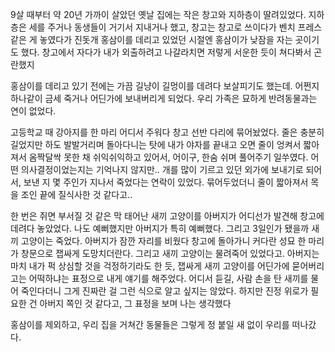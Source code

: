 9살 때부터 약 20년 가까이 살았던 옛날 집에는 작은 창고와 지하층이 딸려있었다. 지하층은 세를 주거나 동생들이 거기서 지내거나 했고, 창고는 창고로 쓰이다가 벤치 프레스 같은 게 놓였다가 진돗개 홍삼이를 데리고 있었던 시절엔 홍삼이가 낮잠을 자는 곳이기도 했다. 창고에서 자다가 내가 외출하려고 나갈라치면 저렇게 서운한 듯이 쳐다봐서 곤란했지

홍삼이를 데리고 있기 전에는 가끔 길냥이 길멍이를 데려다 보살피기도 했는데. 어쩐지 하나같이 금세 죽거나 어딘가에 보내버리게 되었다. 우리 가족은 묘하게 반려동물과는 연이 없었다. 

고등학교 때 강아지를 한 마리 어디서 주워다 창고 선반 다리에 묶어놨었다. 줄은 충분히 길었지만 하도 발발거리며 돌아다니는 탓에 내가 야자를 끝내고 오면 줄이 엉켜서 짧아져서 옴짝달싹 못한 채 쉬익쉬익하고 있어서, 어이구, 한숨 쉬며 풀어주기 일쑤였다. 어떤 의사결정이었는지는 기억나지 않지만.. 개를 많이 기르고 있던 외가에 보내기로 되어서, 보낸 지 몇 주인가 지나서 죽었다는 연락이 있었다. 묶어두었더니 줄이 짧아져서 목을 조인 끝에 질식사한 것 같다고..

한 번은 쥐면 부서질 것 같은 막 태어난 새끼 고양이를 아버지가 어디선가 발견해 창고에 데려다 놓았었다. 나도 예뻐했지만 아버지가 특히 예뻐했다. 그리고 3일인가 됐을까 새끼 고양이는 죽었다. 아버지가 잠깐 자리를 비웠다 창고에 돌아가니 커다란 성묘 한 마리가 창문으로 잽싸게 도망치더란다. 그리고 새끼 고양이는 물려죽어 있었다고. 아버지는 마치 내가 퍽 상심할 것을 걱정하기라도 한 듯, 잽싸게 새끼 고양이를 어딘가에 묻어버리고는 어떡하냐는 표정으로 내게 얘기를 해주었다. 어디서 듣길, 사람 손을 탄 새끼를 물어 죽인다더니 그게 진짜란 걸 그런 식으로 알고 싶지는 않았다. 하지만 진정 위로가 필요한 건 아버지 쪽인 것 같다고, 그 표정을 보며 나는 생각했다

홍삼이를 제외하고, 우리 집을 거쳐간 동물들은 그렇게 정 붙일 새 없이 우리를 떠나갔다. 